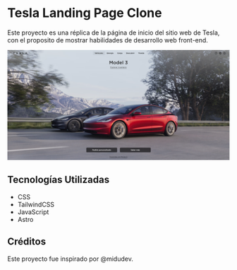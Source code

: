 # Tesla Landing Page Clone

Este proyecto es una réplica de la página de inicio del sitio web de Tesla, con el proposito de mostrar habilidades de desarrollo web front-end.

![Preview del Proyecto](./public/preview.png)

## Tecnologías Utilizadas

- CSS
- TailwindCSS
- JavaScript
- Astro

## Créditos

Este proyecto fue inspirado por @midudev.



